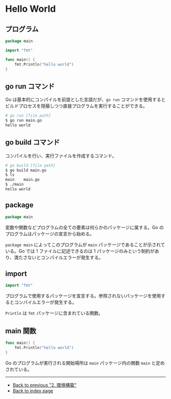 # Hello World

## プログラム

<!-- markdownlint-disable MD010 -->

```go
package main

import "fmt"

func main() {
	fmt.Println("hello world")
}
```

<!-- markdownlint-enble MD010 -->

## go run コマンド

Go は基本的にコンパイルを前提とした言語だが、`go run` コマンドを使用するとビルドプロセスを隠蔽しつつ直接プログラムを実行することができる。

```bash
# go run [file path]
$ go run main.go
hello world
```

## go build コマンド

コンパイルを行い、実行ファイルを作成するコマンド。

```bash
# go build [file path]
$ go build main.go
$ ls
main    main.go
$ ./main
hello world
```

## package

```go
package main
```

変数や関数などプログラムの全ての要素は何らかのパッケージに属する。Go のプログラムはパッケージの宣言から始める。

`package main` によってこのプログラムが `main` パッケージであることが示されている。Go では 1 ファイルに記述できるのは 1 パッケージのみという制約があり、満たさないとコンパイルエラーが発生する。

## import

```go
import "fmt"
```

プログラムで使用するパッケージを宣言する。参照されないパッケージを使用するとコンパイルエラーが発生する。

`Println` は `fmt` パッケージに含まれている関数。

## main 関数

```go
func main() {
	fmt.Println("hello world")
}
```

Go のプログラムが実行される開始場所は `main` パッケージ内の関数 `main` と定めされている。

***

* [Back to previous "2. 環境構築"](./install.md)
* [Back to index page](../README.md)
